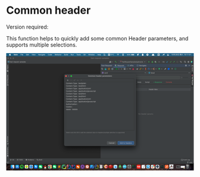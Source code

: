 # Common header

Version required: <Badge text="2022.2.7" />

This function helps to quickly add some common Header parameters, and supports multiple selections.

![commonHeader](/img/2022.2.7/commonHeader_en.png)
